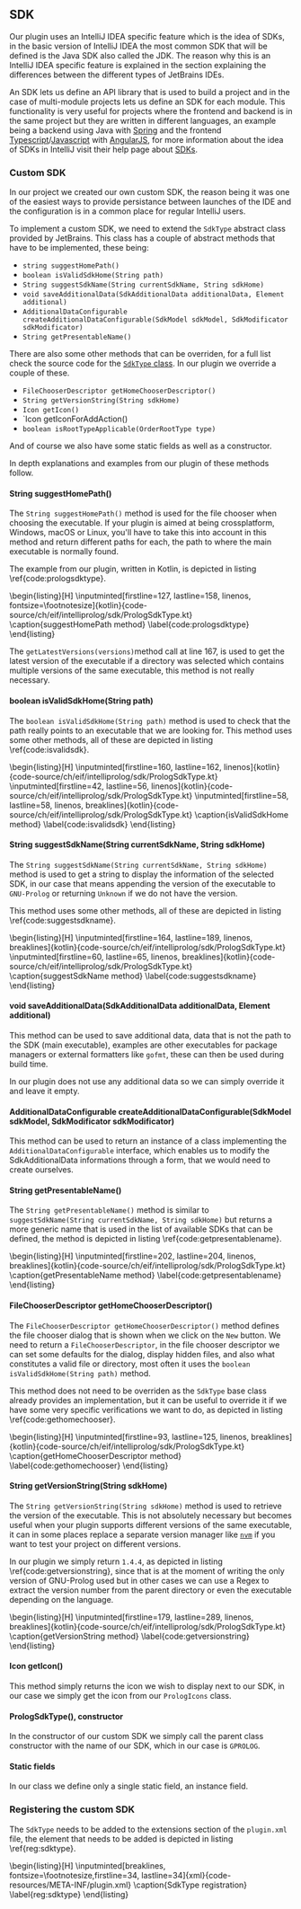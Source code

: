 ## SDK

Our plugin uses an IntelliJ IDEA specific feature which is the idea of SDKs, in the basic version of
IntelliJ IDEA the most common SDK that will be defined is the Java SDK also called the JDK. The
reason why this is an IntelliJ IDEA specific feature is explained in the section explaining the
differences between the different types of JetBrains IDEs.

An SDK lets us define an API library that is used to build a project and in the case of multi-module
projects lets us define an SDK for each module. This functionality is very useful for projects where
the frontend and backend is in the same project but they are written in different languages, an
example being a backend using Java with [Spring](https://spring.io/) and the frontend
[Typescript](https://www.typescriptlang.org/)/[Javascript](https://www.javascript.com/)
with [AngularJS](https://angularjs.org/), for more information about the idea of SDKs in IntelliJ
visit their help page about [SDKs](https://www.jetbrains.com/help/idea/sdk.html).

### Custom SDK

In our project we created our own custom SDK, the reason being it was one of the easiest
ways to provide persistance between launches of the IDE and the configuration is in a common
place for regular IntelliJ users.

To implement a custom SDK, we need to extend the `SdkType` abstract class provided by JetBrains.
This class has a couple of abstract methods that have to be implemented, these being:

+ `string suggestHomePath()`
+ `boolean isValidSdkHome(String path)`
+ `String suggestSdkName(String currentSdkName, String sdkHome)`
+ `void saveAdditionalData(SdkAdditionalData additionalData, Element additional)`
+ `AdditionalDataConfigurable createAdditionalDataConfigurable(SdkModel sdkModel, SdkModificator sdkModificator)`
+ `String getPresentableName()`

There are also some other methods that can be overriden, for a full list check the source code
for the [`SdkType` class](https://upsource.jetbrains.com/idea-ce/file/idea-ce-a00d19098ca9850e1b28a9db178df5a4b3456659/platform/lang-api/src/com/intellij/openapi/projectRoots/SdkType.java?line=36). In our plugin we override a couple of these.

+ `FileChooserDescriptor getHomeChooserDescriptor()`
+ `String getVersionString(String sdkHome)`
+ `Icon getIcon()`
+ `Icon getIconForAddAction()
+ `boolean isRootTypeApplicable(OrderRootType type)`

And of course we also have some static fields as well as a constructor.

In depth explanations and examples from our plugin of these methods follow.

#### String suggestHomePath()

The `String suggestHomePath()` method is used for the file chooser when choosing the executable.
If your plugin is aimed at being crossplatform, Windows, macOS or Linux, you'll have to take
this into account in this method and return different paths for each, the path to where the main executable is normally found.

The example from our plugin, written in Kotlin, is depicted in listing \ref{code:prologsdktype}.

\begin{listing}[H]
\inputminted[firstline=127, lastline=158, linenos, fontsize=\footnotesize]{kotlin}{code-source/ch/eif/intelliprolog/sdk/PrologSdkType.kt}
\caption{suggestHomePath method}
\label{code:prologsdktype}
\end{listing}

The `getLatestVersions(versions)`method call at line 167, is used to get the latest version of the executable if a directory was selected which contains multiple versions of the same executable, this method is not really necessary.

#### boolean isValidSdkHome(String path)

The `boolean isValidSdkHome(String path)` method is used to check that the path really points to an executable that we are looking for. This method uses some other methods, all of these are depicted in listing \ref{code:isvalidsdk}.

\begin{listing}[H]
\inputminted[firstline=160, lastline=162, linenos]{kotlin}{code-source/ch/eif/intelliprolog/sdk/PrologSdkType.kt}
\inputminted[firstline=42, lastline=56, linenos]{kotlin}{code-source/ch/eif/intelliprolog/sdk/PrologSdkType.kt}
\inputminted[firstline=58, lastline=58, linenos, breaklines]{kotlin}{code-source/ch/eif/intelliprolog/sdk/PrologSdkType.kt}
\caption{isValidSdkHome method}
\label{code:isvalidsdk}
\end{listing}

#### String suggestSdkName(String currentSdkName, String sdkHome)

The `String suggestSdkName(String currentSdkName, String sdkHome)` method is used to get a
string to display the information of the selected SDK, in our case that means appending the version
of the executable to `GNU-Prolog` or returning `Unknown` if we do not have the version.

This method uses some other methods, all of these are depicted in listing \ref{code:suggestsdkname}.

\begin{listing}[H]
\inputminted[firstline=164, lastline=189, linenos, breaklines]{kotlin}{code-source/ch/eif/intelliprolog/sdk/PrologSdkType.kt}
\inputminted[firstline=60, lastline=65, linenos, breaklines]{kotlin}{code-source/ch/eif/intelliprolog/sdk/PrologSdkType.kt}
\caption{suggestSdkName method}
\label{code:suggestsdkname}
\end{listing}

#### void saveAdditionalData(SdkAdditionalData additionalData, Element additional)

This method can be used to save additional data, data that is not the path to the SDK (main executable),  examples are other executables for package managers or external formatters like `gofmt`, these can then be used during build time.

In our plugin does not use any additional data so we can simply override it and leave it empty.

#### AdditionalDataConfigurable createAdditionalDataConfigurable(SdkModel   sdkModel, SdkModificator sdkModificator)

This method can be used to return an instance of a class implementing the `AdditionalDataConfigurable` interface, which enables us to modify the SdkAdditionalData informations through a form, that we would need to create ourselves.

#### String getPresentableName()

The `String getPresentableName()` method is similar to `suggestSdkName(String currentSdkName, String sdkHome)` but returns a more generic name that is used in the list of available SDKs that can be defined, the method is depicted in listing \ref{code:getpresentablename}.

\begin{listing}[H]
\inputminted[firstline=202, lastline=204, linenos, breaklines]{kotlin}{code-source/ch/eif/intelliprolog/sdk/PrologSdkType.kt}
\caption{getPresentableName method}
\label{code:getpresentablename}
\end{listing}

#### FileChooserDescriptor getHomeChooserDescriptor()

The `FileChooserDescriptor getHomeChooserDescriptor()` method defines the file chooser dialog that is shown when we click on the `New` button. We need to return a `FileChooserDescriptor`, in the file chooser descriptor we can set some defaults for the
dialog, display hidden files, and also what constitutes a valid file or directory, most often it uses the `boolean isValidSdkHome(String path)` method.

This method does not need to be overriden as the `SdkType` base class already provides an implementation, but it can be useful to override it if we have some very specific verifications we want to do, as depicted in listing \ref{code:gethomechooser}.

\begin{listing}[H]
\inputminted[firstline=93, lastline=125, linenos, breaklines]{kotlin}{code-source/ch/eif/intelliprolog/sdk/PrologSdkType.kt}
\caption{getHomeChooserDescriptor method}
\label{code:gethomechooser}
\end{listing}

#### String getVersionString(String sdkHome)

The `String getVersionString(String sdkHome)` method is used to retrieve the version of the
executable. This is not absolutely necessary but becomes useful when your plugin supports different versions of the same executable, it can in some places replace a separate version manager like [`nvm`](https://github.com/creationix/nvm) if you want to test your project on different versions.

In our plugin we simply return `1.4.4`, as depicted in listing \ref{code:getversionstring}, since that is at the moment of writing the only version of GNU-Prolog used but in other cases we can use a Regex to extract the version number from the parent directory or even the executable depending on the language.

\begin{listing}[H]
\inputminted[firstline=179, lastline=289, linenos, breaklines]{kotlin}{code-source/ch/eif/intelliprolog/sdk/PrologSdkType.kt}
\caption{getVersionString method}
\label{code:getversionstring}
\end{listing}

#### Icon getIcon()

This method simply returns the icon we wish to display next to our SDK, in our case we simply get the icon from our `PrologIcons` class.

#### PrologSdkType(), constructor

In the constructor of our custom SDK we simply call the parent class constructor with the name of our SDK, which in our case is `GPROLOG`.

#### Static fields

In our class we define only a single static field, an instance field.

### Registering the custom SDK

The `SdkType` needs to be added to the extensions section of the `plugin.xml` file,
the element that needs to be added is depicted in listing \ref{reg:sdktype}.

\begin{listing}[H]
\inputminted[breaklines, fontsize=\footnotesize,firstline=34, lastline=34]{xml}{code-resources/META-INF/plugin.xml}
\caption{SdkType registration}
\label{reg:sdktype}
\end{listing}
